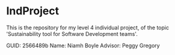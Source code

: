 # IndProject
This is the repository for my level 4 individual project, of the topic 'Sustainability tool for Software Development teams'.

GUID: 2566489b
Name: Niamh Boyle
Advisor: Peggy Gregory

